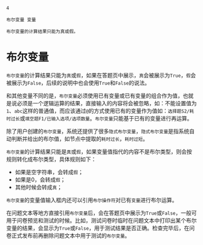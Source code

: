 ```index
4
```
```tag
布尔变量 变量
```
```summary
布尔变量的计算结果只能为真或假。
```
# 布尔变量

`布尔变量`的计算结果只能为`真`或`假`，如果在答题页中展示，`真`会被展示为`True`，`假`会被展示为`False`，后续的说明中也会使用`True`和`False`的说法。

和其他变量不同的是，`布尔变量`必须使用已有变量或已有变量的组合作为值，也就是说必须是一个逻辑运算的结果，直接输入的内容将会被忽略，如：不能设置值为`1`、`abc`这样的普通值，而应该通过`@`的方式使用已有的变量作为值如：`选择题S2/耗时过长`或`填空题F1/已输入选项/选项数量`。`布尔变量`只能基于已有的变量进行再运算。

除了用户创建的`布尔变量`，系统还提供了很多`隐式布尔变量`，`隐式布尔变量`是指系统自动判断并给出的布尔值，如节点中提取的`耗时过长`，`耗时过短`。

`布尔变量`的计算结果只能是`真`或`假`，如果变量值指代的内容不是布尔类型，则会按规则转化成布尔类型，具体规则如下：
+ 如果是空字符串，会转成`假`；
+ 如果是0，会转成`假`；
+ 其他时候会转成`真`；

`布尔变量`的变量值输入框内还可以引用`布尔操作符`对已有`变量`进行布尔运算。

在问题文本等地方直接引用`布尔变量`后，会在答题页中展示为`True`或`False`，一般可用于问卷预览和测试的时候。比如，测试问卷时临时在问题文本中打印出某个布尔变量的结果，会显示为`True`或`False`，用于测试结果是否正确。检查完毕后，在问卷正式发布前再删除问题文本中用于测试的`布尔变量`。
